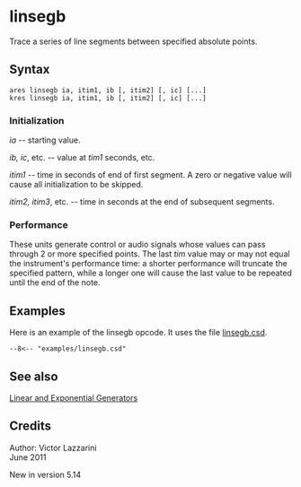<!--
id:linsegb
category:Signal Generators:Linear and Exponential Generators
-->
# linsegb
Trace a series of line segments between specified absolute points.

## Syntax
``` csound-orc
ares linsegb ia, itim1, ib [, itim2] [, ic] [...]
kres linsegb ia, itim1, ib [, itim2] [, ic] [...]
```

### Initialization

_ia_ -- starting value.

_ib, ic_, etc. -- value at _tim1_ seconds, etc.

_itim1_ -- time in seconds of end of first segment. A zero or negative value will cause all initialization
to be skipped.

_itim2, itim3_, etc. -- time in seconds at the end of subsequent segments.

### Performance

These units generate control or audio signals whose values can pass through 2 or more specified points. The last _tim_ value may or may not equal the instrument's performance time: a shorter performance will truncate the specified pattern, while a longer one will cause the last value to be repeated until the end of the note.

## Examples

Here is an example of the linsegb opcode. It uses the file [linsegb.csd](../../examples/linsegb.csd).

``` csound-orc title="Example of the linsegb opcode." linenums="1"
--8<-- "examples/linsegb.csd"
```

## See also

[Linear and Exponential Generators](../../siggen/lineexp)

## Credits

Author: Victor Lazzarini<br>
June 2011 <br>

New in version 5.14
